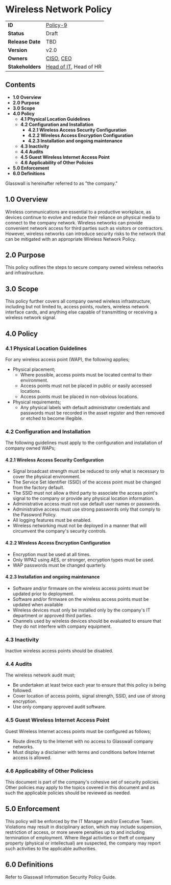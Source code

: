 # Wireless Network Policy

|                  |            | 
|------------------|------------|
| **ID**           | [Policy-9](https://glasswall.atlassian.net/browse/POLICY-9) |
| **Status**       | Draft      |
| **Release Date** | TBD        |
| **Version**      | v2.0       |
| **Owners**       | [CISO](https://glasswall.atlassian.net/browse/ROLE-38), [CEO](https://glasswall.atlassian.net/browse/ROLE-37)       |
| **Stakeholders** | [Head of IT](https://glasswall.atlassian.net/browse/ROLE-43), Head of HR|

## Contents

- **1.0 Overview**
- **2.0 Purpose**
- **3.0 Scope** 
- **4.0 Policy**
  - **4.1 Physical Location Guidelines**
  - **4.2 Configuration and Installation**
    - **4.2.1 Wireless Access Security Configuration**
    - **4.2.2 Wireless Access Encryption Configuration**
    - **4.2.3 Installation and ongoing maintenance**
  - **4.3 Inactivity**
  - **4.4 Audits**
  - **4.5 Guest Wireless Internet Access Point**
  - **4.6 Applicability of Other Policies**
- **5.0 Enforcement**
- **6.0 Definitions**
  
Glasswall is hereinafter referred to as "the company." 

## 1.0 Overview

Wireless communications are essential to a productive workplace, as devices continue to evolve and reduce their reliance on physical media to connect to the company network.  Wireless networks can provide convenient network access for third parties such as visitors or contractors.  However, wireless networks can introduce security risks to the network that can be mitigated with an appropriate Wireless Network Policy.  

## 2.0 Purpose 

This policy outlines the steps to secure company owned wireless networks and infrastructure.

## 3.0 Scope 

This policy further covers all company owned wireless infrastructure, including but not limited to, access points, routers, wireless network interface cards, and anything else capable of transmitting or receiving a wireless network signal.

## 4.0 Policy 

### 4.1 Physical Location Guidelines

For any wireless access point (WAP), the following applies;

- Physical placement;
    - Where possible, access points must be located central to their environment.
    - Access points must not be placed in public or easily accessed locations.
    - Access points must be placed in non-obvious locations.
- Physical requirements;
    - Any physical labels with default administrator credentials and passwords must be recorded in the asset register and then removed or etched to become illegible.


### 4.2 Configuration and Installation

The following guidelines must apply to the configuration and installation of company owned WAPs;

#### 4.2.1 Wireless Access Security Configuration

- Signal broadcast strength must be reduced to only what is necessary to cover the physical environment.
- The Service Set Identifier (SSID) of the access point must be changed from the factory default.
- The SSID must not allow a third party to associate the access point's signal to the company or provide any physical location information.
- Administrative access must not use default user names or passwords.
- Administrative access must use strong passwords only that comply to the Password Policy.
- All logging features must be enabled.
- Wireless networking must not be deployed in a manner that will circumvent the company's security controls.

#### 4.2.2 Wireless Access Encryption Configuration

- Encryption must be used at all times.
- Only WPA2 using AES, or stronger, encryption types must be used.
- WAP passwords must be changed quarterly.

#### 4.2.3 Installation and ongoing maintenance

- Software and/or firmware on the wireless access points must be updated prior to deployment.
- Software and/or firmware on the wireless access points must be updated when available
- Wireless devices must only be installed only by the company's IT department or approved third parties.
- Channels used by wireless devices should be evaluated to ensure that they do not interfere with company equipment.

### 4.3 Inactivity

Inactive wireless access points should be disabled.

### 4.4 Audits

The wireless network audit must;
- Be undertaken at least twice each year to ensure that this policy is being followed.
- Cover location of access points, signal strength, SSID, and use of strong encryption.
- Use only company approved audit software.

### 4.5 Guest Wireless Internet Access Point

Guest Wireless Internet access points must be configured as follows;
- Route directly to the Internet with no access to Glasswall company networks.
- Must display a disclaimer with terms and conditions before Internet access is allowed.


### 4.6 Applicability of Other Policiess

This document is part of the company's cohesive set of security policies.  Other policies may apply to the topics covered in this document and as such the applicable policies should be reviewed as needed.

## 5.0 Enforcement 

This policy will be enforced by the IT Manager and/or Executive Team. Violations may result in disciplinary action, which may include suspension, restriction of access, or more severe penalties up to and including termination of employment. Where illegal activities or theft of company property (physical or intellectual) are suspected, the company may report such activities to the applicable authorities.

## 6.0 Definitions 

Refer to Glasswall Information Security Policy Guide.